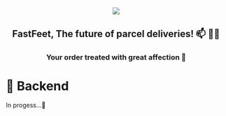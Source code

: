 <h1 align="center">
    <img src="https://raw.githubusercontent.com/Rocketseat/bootcamp-gostack-desafio-02/master/.github/logo.png" >
</h1>

<h2 align="center">
    FastFeet, The future of parcel deliveries! 📫 🚚💨
</h2>

<h3 align="center">
    Your order treated with great affection 💌
</h3>

# 💾 Backend

In progess...🏃
